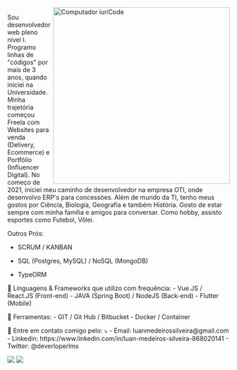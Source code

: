 <img src="https://raw.githubusercontent.com/MicaelliMedeiros/micaellimedeiros/master/image/computer-illustration.png" min-width="400px" max-width="400px" width="400px" align="right" alt="Computador iuriCode">

<p align="left"> 
    Sou desenvolvedor web pleno nível I. Programo linhas de "códigos" por mais de 3 anos, quando iniciei na Universidade. Minha trajetória começou Freela com Websites para venda (Delivery, Ecommerce) e Portfólio (Influencer Digital).  No começo de 2021, iniciei meu caminho de desenvolvedor na empresa OTI, onde desenvolvo ERP's para concessões. Além de mundo da TI, tenho meus gostos por Ciência, Biologia, Geografia e também História. Gosto de estar sempre com minha família e amigos para conversar. Como hobby, assisto esportes como Futebol, Vôlei.

  Outros Prós:
  - SCRUM / KANBAN
  
  - SQL (Postgres, MySQL) / NoSQL (MongoDB)
  - TypeORM

</p>

<p align="left">
  🦄 Linguagens & Frameworks que utilizo com frequência:
  - Vue.JS / React.JS (Front-end)
  - JAVA (Spring Boot) / NodeJS (Back-end)
  - Flutter (Mobile)
</p>

<p align="left">
  💼 Ferramentas: 
  - GIT / Git Hub / Bitbucket
  - Docker / Container
</p>

<p align="left">
  💌 Entre em contato comigo pelo: ⤵️
    - Email: luanmedeirossilveira@gmail.com
    - Linkedin: https://www.linkedin.com/in/luan-medeiros-silveira-868020141
    - Twitter: @deverloperlms
</p>

<p align="left">
  <a href="#" alt="Gmail">
  <img src="https://img.shields.io/badge/-Gmail-FF0000?style=flat-square&labelColor=FF0000&logo=gmail&logoColor=white&link=luanmedeirossilveira@gmail.com" /></a>

  <a href="#" alt="Linkedin">
  <img src="https://img.shields.io/badge/-Linkedin-0e76a8?style=flat-square&logo=Linkedin&logoColor=white&link=https://www.linkedin.com/in/luan-medeiros-silveira-868020141" /></a>
</p>  

